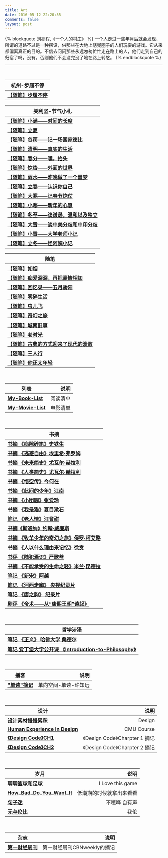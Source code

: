 ```yaml
---
title: Art
date: 2016-05-12 22:20:55
comments: false
layout: post
---
```


{% blockquote 刘亮程,《一个人的村庄》 %}
一个人走过一些年月后就会发现，所谓的道路不过是一种摆设，供那些在大地上瞎兜圈子的人们玩耍的游戏。它从来都偏离真正的目的。不信去问问那些永远匆匆忙忙走在路上的人，他们走到自己的归宿了吗，没有。否则他们不会没完没了地在路上转悠。
{% endblockquote %}

***
<br> 

| 杭州-步履不停                                                                | 
| --------------------------------------------------------------------       | 
| **<a href="/diary/步履不停/【随笔】步履不停/">【随笔】步履不停</a>**             |

| 美利坚-节气小札                                                              | 
| --------------------------------------------------------------------       | 
| **<a href="/diary/solar-term-us/【随笔】小满/">【随笔】小满——时间的长度</a>**    |
| **<a href="/diary/solar-term-us/【随笔】立夏/">【随笔】立夏</a>** |
| **<a href="/diary/solar-term-us/【随笔】谷雨/">【随笔】谷雨——记一场国家德比</a>** |
| **<a href="/diary/solar-term-us/【随笔】清明/">【随笔】清明——真实的生活</a>**    |
| **<a href="/diary/solar-term-us/【随笔】春分/">【随笔】春分——嘿，抬头</a>**      |
| **<a href="/diary/solar-term-us/【随笔】惊蛰/">【随笔】惊蛰——外面的世界</a>**    |
| **<a href="/diary/solar-term-us/【随笔】雨水/">【随笔】雨水——昨晚做了一个噩梦</a>**|
| **<a href="/diary/solar-term-us/【随笔】立春/">【随笔】立春——认识你自己</a>**     |
| **<a href="/diary/solar-term-us/【随笔】大寒/">【随笔】大寒——记春节炮仗</a>**     |
| **<a href="/diary/solar-term-us/【随笔】小寒/">【随笔】小寒——新年的心愿</a>**     |
| **<a href="/diary/solar-term-us/【随笔】冬至/">【随笔】冬至——谈谦逊，温和以及独立</a>**|
| **<a href="/diary/solar-term-us/【随笔】大雪/">【随笔】大雪——谈中美分歧和中印分歧</a>**|
| **<a href="/diary/solar-term-us/【随笔】小雪/">【随笔】小雪——大学老师小记</a>**   |
| **<a href="/diary/solar-term-us/【随笔】立冬/">【随笔】立冬——怪阿姨小记</a>**    |

| 随笔                                                                       | 
| --------------------------------------------------------------------      | 
| **<a href="/diary/【随笔】如烟/">【随笔】如烟</a>**                            |
| **<a href="/diary/【随笔】痴爱深深-再把豪情相加/">【随笔】痴爱深深，再把豪情相加</a>**|
| **<a href="/diary/【随笔】五月骄阳/">【随笔】回忆录——五月骄阳</a>**              |
| **<a href="/diary/【随笔】零碎生活/">【随笔】零碎生活</a>**                     |
| **<a href="/diary/【随笔】虫儿飞/">【随笔】虫儿飞</a>**                         |
| **<a href="/diary/【随笔】奇幻之旅/">【随笔】奇幻之旅</a>**                      |
| **<a href="/diary/【随笔】城南旧事/">【随笔】城南旧事</a>**                      |
| **<a href="/diary/【随笔】老时光/">【随笔】老时光</a>**                         | 
| **<a href="/diary/【随笔】古典的方式迎来了现代的溃败/">【随笔】古典的方式迎来了现代的溃败</a>**                                                                        |
| **<a href="/diary/【随笔】三人行/">【随笔】三人行</a>**                         |
| **<a href="/diary/【随笔】你还太年轻/">【随笔】你还太年轻</a>**               |      

<br> 

| 列表           | 说明           | 
| ------------- | -------------:| 
| **<a href="/art/My-Book-List/">My-Book-List</a>** | 阅读清单  |   
| **<a href="/art/My-Movie-List/">My-Movie-List</a>** | 电影清单|

<br>


| 书摘           | 
| ------------- |
| **<a href="/art/书摘-病隙碎笔/">书摘 《病隙碎笔》史铁生 </a>**        |
| **<a href="/art/书摘-逃避自由/">书摘 《逃避自由》埃里希·弗罗姆 </a>**  |
| **<a href="/art/书摘-未来简史/">书摘 《未来简史》尤瓦尔·赫拉利 </a>**  |
| **<a href="/art/书摘-人类简史/">书摘 《人类简史》尤瓦尔·赫拉利 </a>**  |
| **<a href="/art/书摘-悟空传/">书摘 《悟空传》今何在 </a>**  |
| **<a href="/art/书摘-此间的少年/">书摘 《此间的少年》江南 </a>**  |
| **<a href="/art/书摘-张爱玲-小团圆/">书摘 《小团圆》张爱玲 </a>**  |
| **<a href="/art/书摘-夏目漱石-我是猫/">书摘 《我是猫》夏目漱石 </a>**  |
| **<a href="/art/笔记-汪曾祺-老人情/">笔记 《老人情》汪曾祺</a>**  |     
| **<a href="/art/书摘-斯通纳/">书摘《斯通纳》约翰·威廉斯  </a>** |   
| **<a href="书摘-牧羊少年的奇幻之旅">书摘 《牧羊少年的奇幻之旅》保罗·柯艾略 </a>** |  
| **<a href="/art/书摘-徐贲-人以什么理由来记忆/">书摘 《人以什么理由来记忆》徐贲</a>** |
| **<a href="/art/书评-严歌苓-陆犯焉识/">书评 《陆犯焉识》严歌苓 </a>** | 
| **<a href="/art/书摘-不能承受的生命之轻/">书摘 《不能承受的生命之轻》米兰·昆德拉    </a>**  |
| **<a href="/art/笔记-阿越-新宋/">笔记 《新宋》阿越 </a>**  |
| **<a href="/art/笔记-纪录片-河西走廊/">笔记 《河西走廊》 央视纪录片</a>**    |
| **<a href="/art/笔记-纪录片-唐之韵/">笔记 《唐之韵》 纪录片</a>**     |
| **<a href="/art/笔记-电视剧-帝术/">剧评 《帝术——从“康熙王朝”谈起》</a>** | 

<br>   

| 哲学涉猎          | 
| ------------- | 
| **<a href="/philosophy/笔记-正义-哈佛大学/">笔记 《正义》 哈佛大学 桑德尔</a>** |
| **<a href="/philosophy/Coursera-Introduction-to-Philosophy/">笔记 爱丁堡大学公开课 《Introduction-to-Philosophy》</a>** |

<br>   

| 播客           | 说明           | 
| ------------- | -------------:| 
| **<a href="/art/One_Way_Street摘记/">"单读"摘记</a>** | 单向空间-单读-许知远  |


<br>   

| 设计           | 说明           | 
| ------------- | -------------:| 
| **<a href="/design/设计素材慢慢累积/">设计素材慢慢累积</a>** | Design               |
| **<a href="/design/HumanExperienceInDesign/">Human Experience In Design</a>** | CMU Course                                                                   |
| **<a href="/design/Design-Code-C1/">《Design Code》CH1</a>** | 《Design Code》Charpter 1 摘记               |
| **<a href="/design/Design-Code-C2/">《Design Code》CH2</a>** | 《Design Code》Charpter 2 摘记               |

<br>   

| 岁月           | 说明           | 
| ------------- | -------------:| 
| **<a href="/life/聊聊篮球和足球/">聊聊篮球和足球</a>** | I Love this game  |
| **<a href="/life/How_Bad_Do_You_Want_It/">How_Bad_Do_You_Want_It</a>**| 低潮期的时候就拿出来看看|
| **<a href="/art/句子迷/">句子迷</a>**              | 不喧哗 自有声       |
| **<a href="/life/Jay-Chou/">无与伦比</a>** | 我伦         |




<br>

| 杂志           | 说明           | 
| ------------- | -------------:| 
| **<a href="/cbnweekly/第一财经周刊-摘记/">第一财经周刊</a>** | 第一财经周刊CBNweekly的摘记  |





